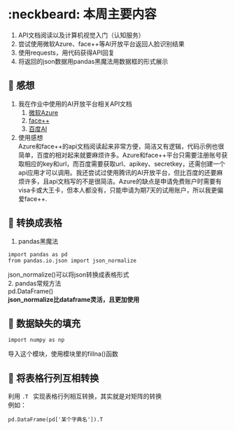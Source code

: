# :neckbeard: 本周主要内容
1. API文档阅读以及计算机视觉入门（认知服务）
2. 尝试使用微软Azure、face++等AI开放平台返回人脸识别结果
3. 使用requests，用代码获得API回复
4. 将返回的json数据用pandas黑魔法用数据框的形式展示
## :dizzy: 感想
1. 我在作业中使用的AI开放平台相关API文档
   1. [微软Azure](https://westus.dev.cognitive.microsoft.com/docs/services/563879b61984550e40cbbe8d/operations/563879b61984550f30395236)
   2. [face++](https://console.faceplusplus.com.cn/documents/4888373)
   3. [百度AI](https://ai.baidu.com/ai-doc/FACE/yk37c1u4t)
2. 使用感想   
   Azure和face++的api文档阅读起来非常方便，简洁又有逻辑，代码示例也很简单，百度的相对起来就要麻烦许多。Azure和face++平台只需要注册账号获取相应的key和url，而百度需要获取url、apikey、secretkey，还需创建一个api应用才可以调用。我还尝试过使用腾讯的AI开放平台，但比百度的还要麻烦许多，且api文档写的不是很简洁。Azure的缺点是申请免费账户时需要有visa卡或大王卡，但本人都没有，只能申请为期7天的试用账户，所以我更偏爱face++.
## :foggy: 转换成表格
1. pandas黑魔法
```
import pandas as pd
from pandas.io.json import json_normalize
```
json_normalize()可以将json转换成表格形式   
2. pandas常规方法   
pd.DataFrame()   
**json_normalize比dataframe灵活，且更加使用**
## :ocean: 数据缺失的填充   
```
import numpy as np
```
导入这个模块，使用模块里的fillna()函数
## :ram: 将表格行列互相转换
利用 `.T ` 实现表格行列相互转换，其实就是对矩阵的转换   
例如：
```
pd.DataFrame(pd['某个字典名']).T
```
